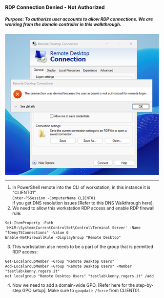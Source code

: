 ### RDP Connection Denied - Not Authorized
##### Purpose: To authorize user accounts to allow RDP connections. We are working from the domain controller in this walkthrough.
![example error](https://github.com/nickbruggen90/LabsVol8021Q/blob/main/Project%201.1%3A%20Active%20Directory%20and%20Windows%2010%20Integration/Images2/Screenshot%202025-07-23%20113753.png)

---
1. In PowerShell remote into the CLI of workstation, in this instance it is "CLIENT01"  
`Enter-PSSession -ComputerName CLIENT01`  
If you get DNS resolution issues [Refer to this DNS Walkthrough here].
2. We need to allow this workstation RDP access and enable RDP firewall rule:
```
Set-ItemProperty -Path 'HKLM:\System\CurrentControlSet\Control\Terminal Server' -Name "fDenyTSConnections" -Value 0
Enable-NetFirewallRule -DisplayGroup "Remote Desktop"
```
3. This workstation also needs to be a part of the group that is permitted RDP access:
```
Get-LocalGroupMember -Group "Remote Desktop Users"
Add-LocalGroupMember -Group "Remote Desktop Users" -Member "testlab\kenny.rogers.it"
net localgroup "Remote Desktop Users" "testlab\kenny.rogers.it" /add
```
4. Now we need to add a domain-wide GPO. [Refer here for the step-by-step GPO setup]. Make sure to `gpupdate /force` from CLIENT01.
